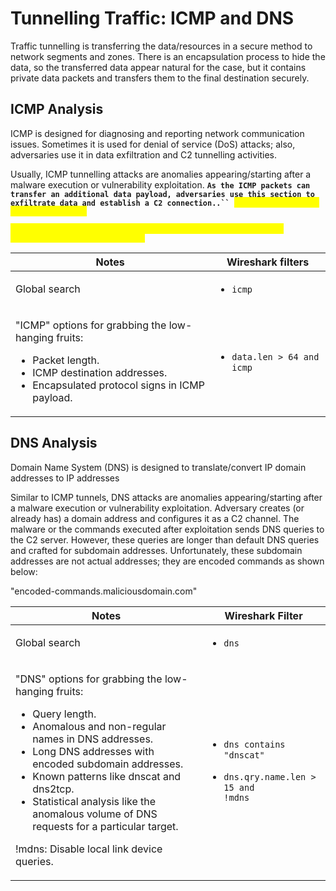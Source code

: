# Tunnelling Traffic: ICMP and DNS

Traffic tunnelling is transferring the data/resources in a secure method to network segments and zones. There is an encapsulation process to hide the data, so the transferred data appear natural for the case, but it contains private data packets and transfers them to the final destination securely.

## ICMP Analysis

ICMP is designed for diagnosing and reporting network communication issues. Sometimes it is used for denial of service (DoS) attacks; also, adversaries use it in data exfiltration and C2 tunnelling activities.

Usually, ICMP tunnelling attacks are anomalies appearing/starting after a malware execution or vulnerability exploitation. **`As the ICMP packets can transfer an additional data payload, adversaries use this section to exfiltrate data and establish a C2 connection..`` `**<mark style="color:yellow;">**`It could be a TCP, HTTP or SSH data.`**</mark>

<mark style="color:yellow;">**`A large volume of ICMP traffic or anomalous packet sizes are indicators of ICMP tunnelling.`**</mark>

| Notes                                                                                                                                                                                   | Wireshark filters                                     |
| --------------------------------------------------------------------------------------------------------------------------------------------------------------------------------------- | ----------------------------------------------------- |
| Global search                                                                                                                                                                           | <ul><li><code>icmp</code></li></ul>                   |
| <p>"ICMP" options for grabbing the low-hanging fruits:</p><ul><li>Packet length.</li><li>ICMP destination addresses.<br></li><li>Encapsulated protocol signs in ICMP payload.</li></ul> | <ul><li><code>data.len > 64 and icmp</code></li></ul> |



## DNS Analysis

Domain Name System (DNS) is designed to translate/convert IP domain addresses to IP addresses

Similar to ICMP tunnels, DNS attacks are anomalies appearing/starting after a malware execution or vulnerability exploitation. Adversary creates (or already has) a domain address and configures it as a C2 channel. The malware or the commands executed after exploitation sends DNS queries to the C2 server. However, these queries are longer than default DNS queries and crafted for subdomain addresses. Unfortunately, these subdomain addresses are not actual addresses; they are encoded commands as shown below:

"encoded-commands.maliciousdomain.com"

| Notes                                                                                                                                                                                                                                                                                                                                                                                                           | Wireshark Filter                                                                                                   |
| --------------------------------------------------------------------------------------------------------------------------------------------------------------------------------------------------------------------------------------------------------------------------------------------------------------------------------------------------------------------------------------------------------------- | ------------------------------------------------------------------------------------------------------------------ |
| Global search                                                                                                                                                                                                                                                                                                                                                                                                   | <ul><li><code>dns</code></li></ul>                                                                                 |
| <p>"DNS" options for grabbing the low-hanging fruits:</p><ul><li>Query length.</li><li>Anomalous and non-regular names in DNS addresses.</li><li>Long DNS addresses with encoded subdomain addresses.</li><li>Known patterns like dnscat and dns2tcp.</li><li>Statistical analysis like the anomalous volume of DNS requests for a particular target.</li></ul><p>!mdns: Disable local link device queries.</p> | <ul><li><code>dns contains "dnscat"</code></li></ul><ul><li><code>dns.qry.name.len > 15 and !mdns</code></li></ul> |
